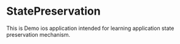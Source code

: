 # StatePreservation
This is Demo ios application intended for learning application state preservation mechanism.
 
